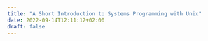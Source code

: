 ```yaml
---
title: "A Short Introduction to Systems Programming with Unix"
date: 2022-09-14T12:11:12+02:00
draft: false
---
```


